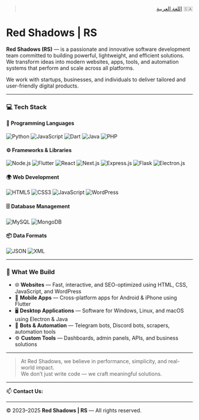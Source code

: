 <div dir="rtl" align="right">

> 🇸🇦 [اللغة العربية](README_AR.md)

</div>

# Red Shadows | RS

**Red Shadows (RS)** — is a passionate and innovative software development team committed to building powerful, lightweight, and efficient solutions.  
We transform ideas into modern websites, apps, tools, and automation systems that perform and scale across all platforms.

We work with startups, businesses, and individuals to deliver tailored and user-friendly digital products.

---

### 💻 Tech Stack

#### 🧠 Programming Languages

![Python](https://img.shields.io/badge/Python-3776AB?style=for-the-badge&logo=python&logoColor=white)
![JavaScript](https://img.shields.io/badge/JavaScript-F7DF1E?style=for-the-badge&logo=javascript&logoColor=black)
![Dart](https://img.shields.io/badge/Dart-0175C2?style=for-the-badge&logo=dart&logoColor=white)
![Java](https://img.shields.io/badge/Java-007396?style=for-the-badge&logo=openjdk&logoColor=white)
![PHP](https://img.shields.io/badge/PHP-777BB4?style=for-the-badge&logo=php&logoColor=white)

#### ⚙️ Frameworks & Libraries

![Node.js](https://img.shields.io/badge/Node.js-339933?style=for-the-badge&logo=nodedotjs&logoColor=white)
![Flutter](https://img.shields.io/badge/Flutter-02569B?style=for-the-badge&logo=flutter&logoColor=white)
![React](https://img.shields.io/badge/React-61DAFB?style=for-the-badge&logo=react&logoColor=black)
![Next.js](https://img.shields.io/badge/Next.js-000000?style=for-the-badge&logo=nextdotjs&logoColor=white)
![Express.js](https://img.shields.io/badge/Express.js-000000?style=for-the-badge&logo=express&logoColor=white)
![Flask](https://img.shields.io/badge/Flask-000000?style=for-the-badge&logo=flask&logoColor=white)
![Electron.js](https://img.shields.io/badge/Electron-47848F?style=for-the-badge&logo=electron&logoColor=white)

#### 🌍 Web Development

![HTML5](https://img.shields.io/badge/HTML5-E34F26?style=for-the-badge&logo=html5&logoColor=white)
![CSS3](https://img.shields.io/badge/CSS3-1572B6?style=for-the-badge&logo=css3&logoColor=white)
![JavaScript](https://img.shields.io/badge/JavaScript-F7DF1E?style=for-the-badge&logo=javascript&logoColor=black)
![WordPress](https://img.shields.io/badge/WordPress-21759B?style=for-the-badge&logo=wordpress&logoColor=white)

#### 🗄️ Database Management

![MySQL](https://img.shields.io/badge/MySQL-4479A1?style=for-the-badge&logo=mysql&logoColor=white)
![MongoDB](https://img.shields.io/badge/MongoDB-47A248?style=for-the-badge&logo=mongodb&logoColor=white)

#### 📦 Data Formats

![JSON](https://img.shields.io/badge/JSON-000000?style=for-the-badge&logo=json&logoColor=white)
![XML](https://img.shields.io/badge/XML-FF6600?style=for-the-badge&logo=xml&logoColor=white)

---

### 🔧 What We Build

- 🌐 **Websites** — Fast, interactive, and SEO-optimized using HTML, CSS, JavaScript, and WordPress  
- 📱 **Mobile Apps** — Cross-platform apps for Android & iPhone using Flutter  
- 🖥️ **Desktop Applications** — Software for Windows, Linux, and macOS using Electron & Java  
- 🤖 **Bots & Automation** — Telegram bots, Discord bots, scrapers, automation tools  
- ⚙️ **Custom Tools** — Dashboards, admin panels, APIs, and business solutions

---

> At Red Shadows, we believe in performance, simplicity, and real-world impact.  
> We don’t just write code — we craft meaningful solutions.

---

📫 **Contact Us:** [](mailto:)

---

© 2023–2025 **Red Shadows | RS** — All rights reserved.
